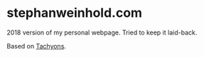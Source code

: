 # stephanweinhold.com

2018 version of my personal webpage. Tried to keep it laid-back.

Based on [Tachyons](https://github.com/tachyons-css/tachyons/).
